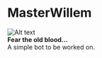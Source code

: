 # MasterWillem

![Alt text]("https://github.com/Nomyze/MasterWillem/blob/main/imgs/Willem.png?raw=true") \
__Fear the old blood...__ \
A simple bot to be worked on.
